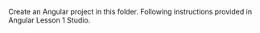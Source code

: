 Create an Angular project in this folder. Following instructions provided in Angular Lesson 1 Studio.